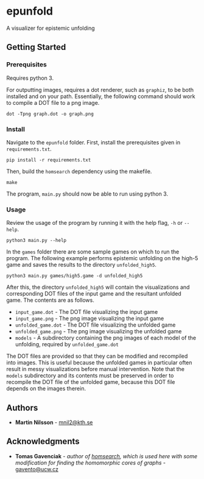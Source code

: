 # epunfold

A visualizer for epistemic unfolding

## Getting Started

### Prerequisites

Requires python 3.

For outputting images, requires a dot renderer, such as `graphiz`, to be both installed and on your path. Essentially, the following command should work to compile a DOT file to a png image.

```
dot -Tpng graph.dot -o graph.png
```

### Install

Navigate to the `epunfold` folder. First, install the prerequisites given in `requirements.txt`.

```
pip install -r requirements.txt
```

Then, build the `homsearch` dependency using the makefile.

```
make
```

The program, `main.py` should now be able to run using python 3.

### Usage

Review the usage of the program by running it with the help flag, `-h` or `--help`.

```
python3 main.py --help
```

In the `games` folder there are some sample games on which to run the program. The following example performs epistemic unfolding on the high-5 game and saves the results to the directory `unfolded_high5`.

```
python3 main.py games/high5.game -d unfolded_high5
```

After this, the directory `unfolded_high5` will contain the visualizations and corresponding DOT files of the input game and the resultant unfolded game. The contents are as follows.

* `input_game.dot` - The DOT file visualizing the input game
* `input_game.png` - The png image visualizing the input game
* `unfolded_game.dot` - The DOT file visualizing the unfolded game
* `unfolded_game.png` - The png image visualizing the unfolded game
* `models` - A subdirectory containing the png images of each model of the unfolding, required by `unfolded_game.dot`

The DOT files are provided so that they can be modified and recompiled into images. This is useful because the unfolded games in particular often result in messy visualizations before manual intervention. Note that the `models` subdirectory and its contents must be preserved in order to recompile the DOT file of the unfolded game, because this DOT file depends on the images therein.

## Authors

* **Martin Nilsson** - mnil2@kth.se

## Acknowledgments

* **Tomas Gavenciak** - *author of [homsearch](https://github.com/gavento/homsearch/), which is used here with some modification for finding the homomorphic cores of graphs* - gavento@ucw.cz
